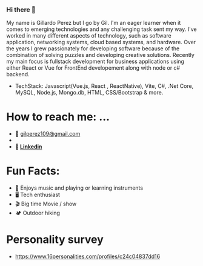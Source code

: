 ### Hi there 👋

<!--
**gp3r3z/gp3r3z** is a ✨ _special_ ✨ repository because its `README.md` (this file) appears on your GitHub profile.

Here are some ideas to get you started:

- 🔭 I’m currently working on ...
- 🌱 I’m currently learning ...
- 👯 I’m looking to collaborate on ...
- 🤔 I’m looking for help with ...
- 💬 Ask me about ...
- 📫 How to reach me: ...
- 😄 Pronouns: ...
- ⚡ Fun fact: ...
-->

My name is Gillardo Perez but I go by Gil. I'm an eager learner when it comes to emerging technologies and any challenging task sent my way. I've worked in many different aspects of technology, such as software application, networking systems, cloud based systems, and hardware. Over the years I grew passionately for developing software because of the combination of solving puzzles and developing creative solutions. Recently my main focus is fullstack development for business applications using either React or Vue for FrontEnd developement along with node or c# backend.

 + TechStack: Javascript(Vue.js, React , ReactNative), Vite, C#, .Net Core, MySQL, Node.js, Mongo.db, HTML, CSS/Bootstrap & more.
 
# How to reach me: ...

 + 📩 gilperez109@gmail.com
 +  
 +  **💼 [Linkedin](https://www.linkedin.com/in/gillardo-perez/)**

 
 # Fun Facts:
+ 🎵 Enjoys music and playing or learning instruments
+ 🖥️ Tech enthusiast
+ 🎬 Big time Movie / show
+ 🏕 Outdoor hiking

 # Personality survey 
 + https://www.16personalities.com/profiles/c24c04837dd16
